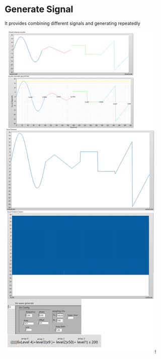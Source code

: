 # Generate Signal

It provides combining different signals and generating repeatedly

![](/Readme.png)!

